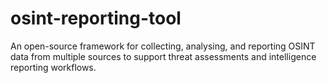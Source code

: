 # osint-reporting-tool
An open-source framework for collecting, analysing, and reporting OSINT data from multiple sources to support threat assessments and intelligence reporting workflows.
